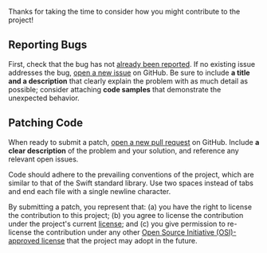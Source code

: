 Thanks for taking the time to consider how you might contribute to the project!


## Reporting Bugs

First, check that the bug has not [already been reported](https://github.com/xwu/NumericAnnex/issues). If no existing issue addresses the bug, [open a new issue](https://github.com/xwu/NumericAnnex/issues/new) on GitHub. Be sure to include **a title and a description** that clearly explain the problem with as much detail as possible; consider attaching **code samples** that demonstrate the unexpected behavior.


## Patching Code

When ready to submit a patch, [open a new pull request](https://github.com/xwu/NumericAnnex/compare) on GitHub. Include **a clear description** of the problem and your solution, and reference any relevant open issues.

Code should adhere to the prevailing conventions of the project, which are similar to that of the Swift standard library. Use two spaces instead of tabs and end each file with a single newline character.

By submitting a patch, you represent that: (a) you have the right to license the contribution to this project; (b) you agree to license the contribution under the project's current [license](https://github.com/xwu/NumericAnnex/LICENSE); and (c) you give permission to re-license the contribution under any other [Open Source Initiative (OSI)-approved license](https://opensource.org/licenses) that the project may adopt in the future.
